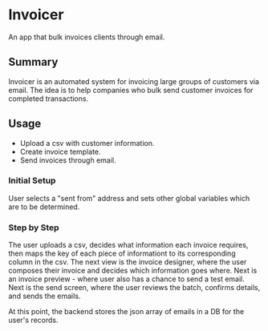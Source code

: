 # Invoicer
An app that bulk invoices clients through email.
## Summary
Invoicer is an automated system for invoicing large groups of customers via email. The idea is to help companies who bulk send customer invoices for completed transactions. 
## Usage
- Upload a csv with customer information. 
- Create invoice template. 
- Send invoices through email. 

### Initial Setup
User selects a "sent from" address and sets other global variables which are to be determined. 
### Step by Step
The user uploads a csv, decides what information each invoice requires, then maps the key of each piece of informationt to its corresponding column in the csv. The next view is the invoice designer, where the user composes their invoice and decides which information goes where. Next is an invoice preview - where user also has a chance to send a test email. Next is the send screen, where the user reviews the batch, confirms details, and sends the emails. 

At this point, the backend stores the json array of emails in a DB for the user's records. 
